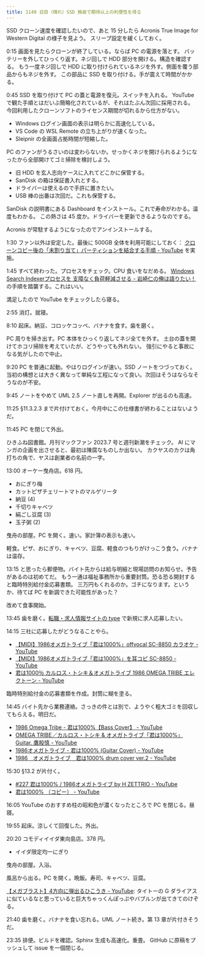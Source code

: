 ```yaml
---
title: 1149 日目（晴れ）SSD 換装で期待以上の利便性を得る
---
```


SSD クローン速度を確認したいので、あと 15 分したら Acronis True Image for Western Digital の様子を見よう。
スリープ設定を緩くしておく。

0:15 画面を見たらクローンが終了している。ならば PC の電源を落とす。
バッテリーを外してひっくり返す。ネジ回しで HDD 部分を開ける。構造を確認する。
もう一度ネジ回しで HDD に取り付けられているネジを外す。側面を覆う部品からもネジを外す。
この部品に SSD を取り付ける。手が震えて時間がかかる。

0:45 SSD を取り付けて PC の蓋と電源を復元。スイッチを入れる。
YouTube で観た手順とはだいぶ簡略化されているが、それはたぶん次回に採用される。
今回利用したクローンソフトのライセンス期間が切れるから仕方がない。

* Windows ログイン画面の表示は明らかに高速化している。
* VS Code の WSL Remote の立ち上がりが速くなった。
* Sleipnir の全画面占拠時間が短縮した。

PC のファンがうるさいのは変わらないか。せっかくネジを開けられるようになったから全部開けてゴミ掃除を検討しよう。

* 旧 HDD を玄人志向ケースに入れてどこかに保管する。
* SanDisk の箱は保証書入れとする。
* ドライバーは使えるので手許に置きたい。
* USB 棒の出番は次回だ。これも保管する。

SanDisk の説明書にある Dashboard をインストール。これで寿命がわかる。温度もわかる。
この熱さは 45 度か。ドライバーを更新できるようなのでする。

Acronis が常駐するようになったのでアンインストールする。

1:30 ファン以外は安定した。最後に 500GB 全体を利用可能にしておく：
[クローンコピー後の「未割り当て」パーティションを結合する手順 - YouTube](https://www.youtube.com/watch?v=3QGPKf4rfJw)
を実施。

1:45 すべて終わった。プロセスをチェック。CPU 食いをなだめる。
[Windows Search Indexerプロセスを 支障なく負荷軽減させる - 岩崎仁の俺は語りたい！](https://mushikabu.net/2017/windows10-search/)
の手順を踏襲する。これはいい。

満足したので YouTube をチェックしたら寝る。

2:55 消灯。就寝。

8:10 起床。納豆、コロッケコッペ、バナナを食す。歯を磨く。

PC 周りを掃き出す。PC 本体をひっくり返してネジ全てを外す。
土台の蓋を開けてホコリ掃除を考えていたが、どうやっても外れない。
強引にやると事故になる気がしたので中止。

9:20 PC を普通に起動。やはりログインが速い。SSD ノートをつづっておく。
当初の構想とは大きく異なって単純な工程になって良い。次回はそうはならなそうなのが不安。

9:45 ノートをやめて UML 2.5 ノート直しを再開。Explorer が出るのも高速。

11:25 §11.3.2.3 まで片付けておく。今月中にこの仕様書が終わることはないようだ。

11:45 PC を閉じて外出。

ひきふね図書館。月刊マックファン 2023.7 号と週刊新潮をチェック。
AI にマンガの企画を出させると、最初は陳腐なものしか出ない。
カクヤスのカクは角打ちの角で、ヤスは創業者の名前の一字。

13:00 オーケー曳舟店。618 円。

* おにぎり梅
* カットピザチェリートマトのマルゲリータ
* 納豆 (4)
* 千切りキャベツ
* 絹ごし豆腐 (3)
* 玉子粥 (2)

曳舟の部屋。PC を開く。速い。家計簿の表示も速い。

軽食。ピザ、おにぎり、キャベツ、豆腐、軽食のつもりがけっこう食う。バナナは温存。

13:15 と思ったら郵便物。バイト先からは給与明細と現場訪問のお知らせ。予告があるのは初めてだ。
もう一通は福祉事務所から重要封筒。恐る恐る開封すると臨時特別給付金応募書類。
三万円もくれるのか。ゴチになります。というか、待てば PC を新調できた可能性があった？

改めて食事開始。

13:45 歯を磨く。[転職・求人情報サイトの type](https://type.jp/) で新規に求人応募したい。

14:15 三社に応募したがどうなることやら。

* [【MIDI】1986オメガトライブ「君は1000%」offvocal SC-8850 カラオケ - YouTube](https://www.youtube.com/watch?v=VS1QWd0ubhw)
* [【MIDI】1986オメガトライブ「君は1000%」を耳コピ SC-8850 - YouTube](https://www.youtube.com/watch?v=1DVaD2Nl5UM)
* [君は1000％ カルロス・トシキ＆オメガトライブ 1986 OMEGA TRIBE エレクトーン - YouTube](https://www.youtube.com/watch?v=lA6GSv-FDFU)

臨時特別給付金の応募書類を作成。封筒に糊を塗る。

14:45 バイト先から業務連絡。さっきの件とは別で、ようやく粗大ゴミを回収してもらえる。明日だ。

* [1986 Omega Tribe - 君は1000%【Bass Cover】 - YouTube](https://www.youtube.com/watch?v=uUcRammH8Dc)
* [OMEGA TRIBE／カルロス・トシキ &amp; オメガトライブ「君は1000%」Guitar. 鷹股慎 - YouTube](https://www.youtube.com/watch?v=3H8nsqboWfE)
* [1986オメガトライブ - 君は1000% (Guitar Cover) - YouTube](https://www.youtube.com/watch?v=Be1DH6LTzy8)
* [1986　オメガトライブ　君は1000% drum cover ver.2 - YouTube](https://www.youtube.com/watch?v=rnUu_M_MV1U)

15:30 §13.2 が片付く。

* [#227 君は1000% / 1986オメガトライブ by H ZETTRIO - YouTube](https://www.youtube.com/watch?v=yqsF4sYgnlI)
* [君は1000% （コピー） - YouTube](https://www.youtube.com/watch?v=5q73vKdW9cU)

16:05 YouTube のおすすめ柱の昭和色が濃くなったところで PC を閉じる。昼寝。

19:55 起床。涼しくて回復した。外出。

20:20 コモディイイダ東向島店。378 円。

* イイダ限定均一にぎり

曳舟の部屋。入浴。

風呂から出る。PC を開く。晩飯。寿司、キャベツ、豆腐。

[【メガブラスト】4方向に弾出るひこうき - YouTube](https://www.youtube.com/watch?v=fv-oOCV2UBM):
タイトーの G ダライアスに似ているなと思っていると巨大ちゃっくんぽっぷやバブルンが出てきてのけぞる。

21:40 歯を磨く。バナナを食い忘れる。UML ノート続き。第 13 章が片付きそうだ。

23:35 排便。ビルドを確認。Sphinx 生成も高速化。重畳。
GitHub に原稿をプッシュして issue を一個閉じる。
